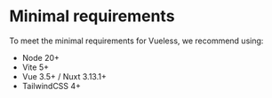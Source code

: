 # Minimal requirements

To meet the minimal requirements for Vueless, we recommend using:

* Node 20+
* Vite 5+
* Vue 3.5+ / Nuxt 3.13.1+
* TailwindCSS 4+
